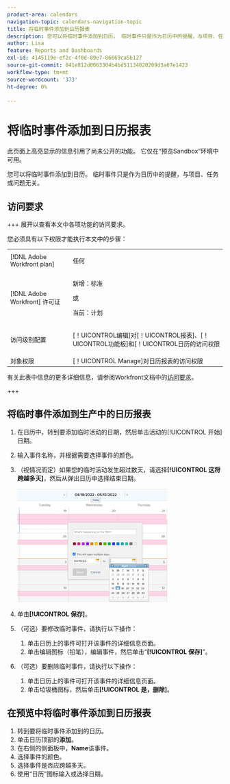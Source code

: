 ```yaml
---
product-area: calendars
navigation-topic: calendars-navigation-topic
title: 将临时事件添加到日历报表
description: 您可以将临时事件添加到日历。 临时事件只是作为日历中的提醒，与项目、任务或问题无关。
author: Lisa
feature: Reports and Dashboards
exl-id: 4145119e-ef2c-4f0d-89e7-86669ca5b127
source-git-commit: 041e812d0663304b4bd51134020209d3a67e1423
workflow-type: tm+mt
source-wordcount: '373'
ht-degree: 0%

---
```


# 将临时事件添加到日历报表

<span class="preview">此页面上高亮显示的信息引用了尚未公开的功能。 它仅在“预览Sandbox”环境中可用。</span>

您可以将临时事件添加到日历。 临时事件只是作为日历中的提醒，与项目、任务或问题无关。

## 访问要求

+++ 展开以查看本文中各项功能的访问要求。

您必须具有以下权限才能执行本文中的步骤：

<table style="table-layout:auto"> 
 <col> 
 </col> 
 <col> 
 </col> 
 <tbody> 
  <tr> 
   <td role="rowheader">[!DNL Adobe Workfront plan]</td> 
   <td> <p>任何</p> </td> 
  </tr> 
  <tr> 
   <td role="rowheader">[!DNL Adobe Workfront] 许可证</td> 
   <td><p>新增：标准</p>
       <p>或</p>
       <p>当前：计划</p></td> 
  </tr> 
  <tr> 
   <td role="rowheader">访问级别配置</td> 
   <td> <p>[！UICONTROL编辑]对[！UICONTROL报表]、[！UICONTROL功能板]和[！UICONTROL日历的访问权限</p></td> 
  </tr> 
  <tr> 
   <td role="rowheader">对象权限</td> 
   <td>[！UICONTROL Manage]对日历报表的访问权限</td> 
  </tr> 
 </tbody> 
</table>

有关此表中信息的更多详细信息，请参阅Workfront文档中的[访问要求](/help/quicksilver/administration-and-setup/add-users/access-levels-and-object-permissions/access-level-requirements-in-documentation.md)。

+++

## 将临时事件添加到生产中的日历报表

1. 在日历中，转到要添加临时活动的日期，然后单击活动的[!UICONTROL 开始]日期。
1. 输入事件名称，并根据需要选择事件的颜色。
1. （视情况而定）如果您的临时活动发生超过数天，请选择&#x200B;**[!UICONTROL 这将跨越多天]**，然后从弹出日历中选择结束日期。

   ![临时日历事件](assets/calendar-report---span-multiple-days-350x266.png)

1. 单击&#x200B;**[!UICONTROL 保存]**。
1. （可选）要修改临时事件，请执行以下操作：

   1. 单击日历上的事件可打开该事件的详细信息页面。
   1. 单击编辑图标（铅笔），编辑事件，然后单击“**[!UICONTROL 保存]**”。

1. （可选）要删除临时事件，请执行以下操作：

   1. 单击日历上的事件可打开该事件的详细信息页面。
   1. 单击垃圾桶图标，然后单击&#x200B;**[!UICONTROL 是，删除]**。

<div class="preview">

## 在预览中将临时事件添加到日历报表

1. 转到要将临时事件添加到的日历。
1. 单击日历顶部的&#x200B;**添加**。
1. 在右侧的侧面板中，**Name**&#x200B;该事件。
1. 选择事件的颜色。
1. 选择事件是否应跨越多天。
1. 使用“日历”图标输入或选择日期。

</div>